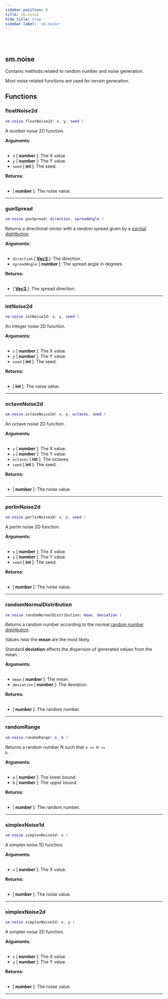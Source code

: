 ```yaml
---
sidebar_position: 8
title: sm.noise
hide_title: true
sidebar-label: 'sm.noise'
---
```


<br></br>

## sm.noise

Contains methods related to random number and noise generation.

Most noise related functions are used for terrain generation.

## Functions

### floatNoise2d

```lua
sm.noise.floatNoise2d( x, y, seed )
```

A number noise 2D function.

<strong>Arguments:</strong> <br></br>

- <code>x</code> [<strong> number </strong>]: The X value.
- <code>y</code> [<strong> number </strong>]: The Y value.
- <code>seed</code> [<strong> int </strong>]: The seed.

<strong>Returns:</strong> <br></br>

- [<strong> number </strong>]: The noise value.

---

### gunSpread

```lua
sm.noise.gunSpread( direction, spreadAngle )
```

Returns a directional vector with a random spread given by a [normal distribution](#randomnormaldistribution).

<strong>Arguments:</strong> <br></br>

- <code>direction</code> [<strong> <a href="/docs/lua/terrain_script_env/userdata/Vec3"> Vec3 </a> </strong>]: The direction.
- <code>spreadAngle</code> [<strong> number </strong>]: The spread angle in degrees.

<strong>Returns:</strong> <br></br>

- [<strong> <a href="/docs/lua/terrain_script_env/userdata/Vec3"> Vec3 </a> </strong>]: The spread direction.

---

### intNoise2d

```lua
sm.noise.intNoise2d( x, y, seed )
```

An integer noise 2D function.

<strong>Arguments:</strong> <br></br>

- <code>x</code> [<strong> number </strong>]: The X value.
- <code>y</code> [<strong> number </strong>]: The Y value.
- <code>seed</code> [<strong> int </strong>]: The seed.

<strong>Returns:</strong> <br></br>

- [<strong> int </strong>]: The noise value.

---

### octaveNoise2d

```lua
sm.noise.octaveNoise2d( x, y, octaves, seed )
```

An octave noise 2D function.

<strong>Arguments:</strong> <br></br>

- <code>x</code> [<strong> number </strong>]: The X value.
- <code>y</code> [<strong> number </strong>]: The Y value.
- <code>octaves</code> [<strong> int </strong>]: The octaves.
- <code>seed</code> [<strong> int </strong>]: The seed.

<strong>Returns:</strong> <br></br>

- [<strong> number </strong>]: The noise value.

---

### perlinNoise2d

```lua
sm.noise.perlinNoise2d( x, y, seed )
```

A perlin noise 2D function.

<strong>Arguments:</strong> <br></br>

- <code>x</code> [<strong> number </strong>]: The X value.
- <code>y</code> [<strong> number </strong>]: The Y value.
- <code>seed</code> [<strong> int </strong>]: The seed.

<strong>Returns:</strong> <br></br>

- [<strong> number </strong>]: The noise value.

---

### randomNormalDistribution

```lua
sm.noise.randomNormalDistribution( mean, deviation )
```

Returns a random number according to the normal [random number distribution](https://en.wikipedia.org/wiki/Normal_distribution).

Values near the <strong>mean</strong> are the most likely.

Standard <strong>deviation</strong> affects the dispersion of generated values from the mean.

<strong>Arguments:</strong> <br></br>

- <code>mean</code> [<strong> number </strong>]: The mean.
- <code>deviation</code> [<strong> number </strong>]: The deviation.

<strong>Returns:</strong> <br></br>

- [<strong> number </strong>]: The random number.

---

### randomRange

```lua
sm.noise.randomRange( a, b )
```

Returns a random number N such that <code>a \<\= N \<\= b</code>.

<strong>Arguments:</strong> <br></br>

- <code>a</code> [<strong> number </strong>]: The lower bound.
- <code>b</code> [<strong> number </strong>]: The upper bound.

<strong>Returns:</strong> <br></br>

- [<strong> number </strong>]: The random number.

---

### simplexNoise1d

```lua
sm.noise.simplexNoise1d( x )
```

A simplex noise 1D function.

<strong>Arguments:</strong> <br></br>

- <code>x</code> [<strong> number </strong>]: The X value.

<strong>Returns:</strong> <br></br>

- [<strong> number </strong>]: The noise value.

---

### simplexNoise2d

```lua
sm.noise.simplexNoise2d( x, y )
```

A simplex noise 2D function.

<strong>Arguments:</strong> <br></br>

- <code>x</code> [<strong> number </strong>]: The X value.
- <code>y</code> [<strong> number </strong>]: The Y value.

<strong>Returns:</strong> <br></br>

- [<strong> number </strong>]: The noise value.

---














